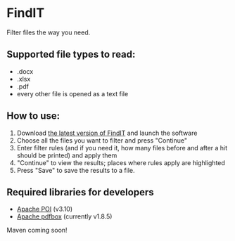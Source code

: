 FindIT
======

Filter files the way you need.

Supported file types to read:
-----------------------------
- .docx
- .xlsx
- .pdf
- every other file is opened as a text file

How to use:
-----------
1. Download <a href="https://github.com/Steffen93/findit/releases">the latest version of FindIT</a> and launch the software
2. Choose all the files you want to filter and press "Continue"
3. Enter filter rules (and if you need it, how many files before and after a hit should be printed) and apply them
4. "Continue" to view the results; places where rules apply are highlighted
5. Press "Save" to save the results to a file.


Required libraries for developers
---------------------------------
- <a href="http://poi.apache.org/download.html">Apache POI</a> (v3.10)
- <a href="http://archive.apache.org/dist/pdfbox/">Apache pdfbox</a> (currently v1.8.5)

Maven coming soon!
